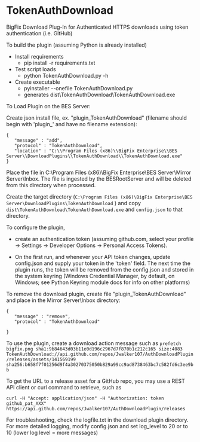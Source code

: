 # TokenAuthDownload
BigFix Download Plug-In for Authenticated HTTPS downloads using token authentication (i.e. GitHub)

To build the plugin (assuming Python is already installed)
* Install requirements
  - pip install -r requirements.txt
* Test script loads
  - python TokenAuthDownload.py -h
* Create executable
  - pyinstaller --onefile TokenAuthDownload.py
  - generates dist\TokenAuthDownload\TokenAuthDownload.exe


To Load Plugin on the BES Server:

Create json install file, ex. "plugin_TokenAuthDownload" (filename should begin with 'plugin_' and have no filename extension):

    {
       "message" : "add",
       "protocol" : "TokenAuthDownload",
       "location" : "C:\\Program Files (x86)\\BigFix Enterprise\\BES Server\\DownloadPlugins\\TokenAuthDownload\\TokenAuthDownload.exe"
    }

Place the file in C:\Program Files (x86)\BigFix Enterprise\BES Server\Mirror Server\Inbox.  The file is ingested by the BESRootServer and will be deleted from this directory when processed.

Create the target directory (`C:\Program Files (x86)\BigFix Enterprise\BES Server\DownloadPlugins\TokenAuthDownload` ) and copy `dist\TokenAuthDownload\TokenAuthDownload.exe` and `config.json` to that directory.

To configure the plugin, 
* create an authentication token (assuming github.com, select your profile -> Settings -> Developer Options -> Personal Access Tokens).

* On the first run, and whenever your API token changes, update config.json and supply your token in the 'token' field.  The next time the plugin runs, the token will be removed from the config.json and stored in the system keyring (Windows Credential Manager, by default, on Windows; see Python Keyring module docs for info on other platforms)

To remove the download plugin, create file "plugin_TokenAuthDownload" and place in the Mirror Server\Inbox directory:

    {
       "message" : "remove",
       "protocol" : "TokenAuthDownload"
       
    }

To use the plugin, create a download action message such as
`prefetch bigfix.png sha1:9b84643d03b11e0d196c2967d7f870b1c212c165 size:4083 TokenAuthDownload://api.github.com/repos/Jwalker107/AuthDownloadPlugin/releases/assets/141569199 sha256:b658f7f01256d9f4a30270375050b829a99cc9ad8738463bc7c582fd6c3ee9bb`

To get the URL to a release asset for a GitHub repo, you may use a REST API client or curl command to retrieve, such as

    curl -H "Accept: application/json" -H "Authorization: token github_pat_XXX" https://api.github.com/repos/Jwalker107/AuthDownloadPlugin/releases

For troubleshooting, check the logfile.txt in the download plugin directory.  For more detailed logging, modify config.json and set log_level to 20 or to 10 (lower log level = more messages)